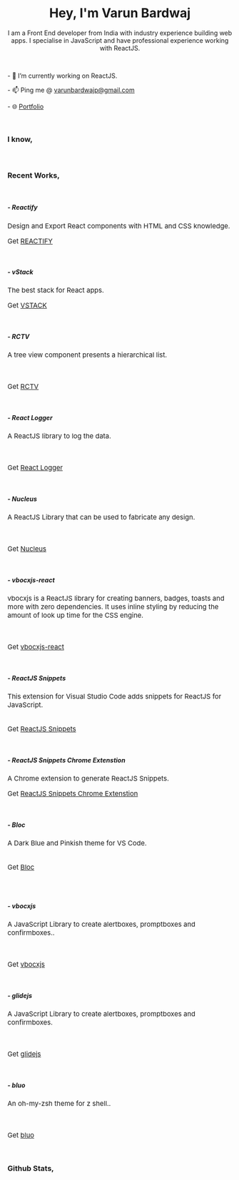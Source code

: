 <h1 align="center">
    Hey, I'm Varun Bardwaj
</h1>
<p align="center">
    I am a Front End developer from India with industry experience building web apps. I specialise in JavaScript and have professional experience working with ReactJS.
</p><br />
</p>
<p> - 🔭 I’m currently working on ReactJS.</p>
<!-- <p> - 👨‍💻 I’m currently developing <a target="_blank" href="https://demo.react-logger.bardwaj.me">React Logger</a>.</p> -->
<p> - 📫 Ping me @ <a target="_blank" href="mailto:varunbardwajp@gmail.com">varunbardwajp@gmail.com</a></p>
<p> - 🌐 <a href="https://varunpbardwaj.vercel.app/" target="_blank">Portfolio</a></p><br />
<h3 align="left">I know,</h3>
<div style="display: flex; flex-direction: row; flex-wrap: wrap">
<img style="margin-right: 5px; margin-top: 5px" src="https://img.shields.io/badge/React-20232A?style=for-the-badge&logo=react&logoColor=61DAFB" alt="" />
<img style="margin-right: 5px; margin-top: 5px" src="https://img.shields.io/badge/Typescript-007ACC?style=for-the-badge&logo=Typescript&logoColor=white" alt="" />
<img style="margin-right: 5px; margin-top: 5px" src="https://img.shields.io/badge/JavaScript-EFD81D?style=for-the-badge&logo=Javascript&logoColor=black" alt="" />
</div>
<br />
<h3 align="left">Recent Works,</h3><br />

<h5>- Reactify</h5>
<p style="font-size: 15px">Design and Export React components with HTML and CSS knowledge.</p>
<p style="font-size: 15px">Get <a href="https://beta-reactify.pages.dev/" target="_blank">REACTIFY</a></p><br />
<h5>- vStack</h5>
<p style="font-size: 15px">The best stack for React apps.</p>
<p style="font-size: 15px">Get <a href="https://vstack.pages.dev/" target="_blank">VSTACK</a></p><br />
<h5>- RCTV</h5>
<p style="font-size: 15px">A tree view component presents a hierarchical list.</p>
<div style="display: flex; flex-direction: row; flex-wrap: wrap">
    <img style="margin-right: 5px; margin-top: 5px" src="https://img.shields.io/npm/v/rc-tree-view?style=for-the-badge" alt="" />
    <img style="margin-right: 5px; margin-top: 5px" src="https://img.shields.io/npm/dt/rc-tree-view?style=for-the-badge" alt="" />
    <img style="margin-right: 5px; margin-top: 5px" src="https://img.shields.io/npm/l/rc-tree-view?style=for-the-badge" alt="" />
</div><br />
<p style="font-size: 15px">Get <a href="https://rctv-varunbardwaj.pages.dev/" target="_blank">RCTV</a></p><br />
<h5>- React Logger</h5>
<p style="font-size: 15px">A ReactJS library to log the data.</p>
<div style="display: flex; flex-direction: row; flex-wrap: wrap">
    <img style="margin-right: 5px; margin-top: 5px" src="https://img.shields.io/npm/v/react-logger-js?style=for-the-badge" alt="" />
    <img style="margin-right: 5px; margin-top: 5px" src="https://img.shields.io/npm/dt/react-logger-js?style=for-the-badge" alt="" />
    <img style="margin-right: 5px; margin-top: 5px" src="https://img.shields.io/npm/l/react-logger-js?style=for-the-badge" alt="" />
</div><br />
<p style="font-size: 15px">Get <a href="https://react-logger-js-varunbardwaj.pages.dev/" target="_blank">React Logger</a></p><br />
<h5>- Nucleus</h5>
<p style="font-size: 15px">A ReactJS Library that can be used to fabricate any design.</p>
<div style="display: flex; flex-direction: row; flex-wrap: wrap">
    <img style="margin-right: 5px; margin-top: 5px" src="https://img.shields.io/npm/v/react-nucleus-js?style=for-the-badge" alt="" />
    <img style="margin-right: 5px; margin-top: 5px" src="https://img.shields.io/npm/dt/react-nucleus-js?style=for-the-badge" alt="" />
    <img style="margin-right: 5px; margin-top: 5px" src="https://img.shields.io/npm/l/react-nucleus-js?style=for-the-badge" alt="" />
</div><br />
<p style="font-size: 15px">Get <a href="https://nucleus-js.web.app/" target="_blank">Nucleus</a></p><br />
<h5>- vbocxjs-react</h5>
<p style="font-size: 15px">vbocxjs is a ReactJS library for creating banners, badges, toasts and more with zero dependencies. It uses inline styling by reducing the amount of look up time for the CSS engine.</p>
<div style="display: flex; flex-direction: row; flex-wrap: wrap">
    <img style="margin-right: 5px; margin-top: 5px" src="https://img.shields.io/npm/v/vbocxjs?style=for-the-badge" alt="" />
    <img style="margin-right: 5px; margin-top: 5px" src="https://img.shields.io/npm/dt/vbocxjs?style=for-the-badge" alt="" />
    <img style="margin-right: 5px; margin-top: 5px" src="https://img.shields.io/npm/l/vbocxjs?style=for-the-badge" alt="" />
</div><br />
<p style="font-size: 15px">Get <a href="https://rc-vbocxjs-varunbardwaj.pages.dev/" target="_blank">vbocxjs-react</a></p><br />
<h5>- ReactJS 
Snippets</h5>
<p style="font-size: 15px">This extension for Visual Studio Code adds snippets for ReactJS for JavaScript.</p>
<div style="display: flex; flex-direction: row; flex-wrap: wrap">
<img style="margin-right: 5px; margin-top: 5px" src="https://vsmarketplacebadge.apphb.com/version-short/VarunBardwaj.reactjssnippets.svg?style=for-the-badge" alt="" />
<img style="margin-right: 5px; margin-top: 5px" src="https://vsmarketplacebadge.apphb.com/downloads-short/VarunBardwaj.reactjssnippets.svg?style=for-the-badge" alt="" />
<img style="margin-right: 5px; margin-top: 5px" src="https://vsmarketplacebadge.apphb.com/installs-short/VarunBardwaj.reactjssnippets.svg?style=for-the-badge" alt="" />
<img style="margin-right: 5px; margin-top: 5px" src="https://vsmarketplacebadge.apphb.com/trending-monthly/VarunBardwaj.reactjssnippets.svg?style=for-the-badge" alt="" />
</div>
<p style="font-size: 15px">Get <a href="https://marketplace.visualstudio.com/items?itemName=VarunBardwaj.reactjssnippets" target="_blank">ReactJS Snippets</a></p><br />
<h5>- ReactJS Snippets Chrome Extenstion</h5>
<p style="font-size: 15px">A Chrome extension to generate ReactJS Snippets.</p>
<p style="font-size: 15px">Get <a href="https://chrome.google.com/webstore/detail/reactjs-snippets/epoagfnkaebeghlfdcdhdgifidjdabif" target="_blank">ReactJS Snippets Chrome Extenstion</a></p><br />
<h5>- Bloc</h5>
<p style="font-size: 15px">A Dark Blue and Pinkish theme for VS Code.</p>
<div style="display: flex; flex-direction: row; flex-wrap: wrap">
<img style="margin-right: 5px; margin-top: 5px" src="https://vsmarketplacebadge.apphb.com/version-short/VarunBardwaj.bloc.svg?style=for-the-badge" alt="" />
<img style="margin-right: 5px; margin-top: 5px" src="https://vsmarketplacebadge.apphb.com/downloads-short/VarunBardwaj.bloc.svg?style=for-the-badge" alt="" />
<img style="margin-right: 5px; margin-top: 5px" src="https://vsmarketplacebadge.apphb.com/installs/VarunBardwaj.bloc.svg?style=for-the-badge" alt="" />
<img style="margin-right: 5px; margin-top: 5px" src="https://vsmarketplacebadge.apphb.com/trending-monthly/VarunBardwaj.bloc.svg?style=for-the-badge" alt="" />
</div>
<p style="font-size: 15px">Get <a href="https://marketplace.visualstudio.com/items?itemName=VarunBardwaj.bloc" target="_blank">Bloc</a></p><br />
<br />
<h5>- vbocxjs</h5>
<p style="font-size: 15px">A JavaScript Library to create alertboxes, promptboxes and confirmboxes..</p>
<div style="display: flex; flex-direction: row; flex-wrap: wrap">
    <img style="margin-right: 5px; margin-top: 5px" src="https://img.shields.io/npm/v/vbocxjs.lib?style=for-the-badge" alt="" />
    <img style="margin-right: 5px; margin-top: 5px" src="https://img.shields.io/npm/dt/vbocxjs.lib?style=for-the-badge" alt="" />
    <img style="margin-right: 5px; margin-top: 5px" src="https://img.shields.io/npm/l/vbocxjs.lib?style=for-the-badge" alt="" />
</div><br />
<p style="font-size: 15px">Get <a href="https://vbocxjs-varunbardwaj.pages.dev/" target="_blank">vbocxjs</a></p><br />
<h5>- glidejs</h5>
<p style="font-size: 15px">A JavaScript Library to create alertboxes, promptboxes and confirmboxes.</p>
<div style="display: flex; flex-direction: row; flex-wrap: wrap">
    <img style="margin-right: 5px; margin-top: 5px" src="https://img.shields.io/npm/v/glidejs.lib?style=for-the-badge" alt="" />
    <img style="margin-right: 5px; margin-top: 5px" src="https://img.shields.io/npm/dt/glidejs.lib?style=for-the-badge" alt="" />
    <img style="margin-right: 5px; margin-top: 5px" src="https://img.shields.io/npm/l/glidejs.lib?style=for-the-badge" alt="" />
</div><br />
<p style="font-size: 15px">Get <a href="https://glidejs-varunbardwaj.pages.dev/" target="_blank">glidejs</a></p><br />

<h5>- bluo</h5>
<p style="font-size: 15px">An oh-my-zsh theme for z shell..</p>
<div style="display: flex; flex-direction: row; flex-wrap: wrap">
    <img style="margin-right: 5px; margin-top: 5px" src="https://img.shields.io/npm/v/bluo-zsh-theme?style=for-the-badge" alt="" />
    <img style="margin-right: 5px; margin-top: 5px" src="https://img.shields.io/npm/dt/bluo-zsh-theme?style=for-the-badge" alt="" />
    <img style="margin-right: 5px; margin-top: 5px" src="https://img.shields.io/npm/l/bluo-zsh-theme?style=for-the-badge" alt="" />
</div><br />
<p style="font-size: 15px">Get <a href="https://bluo-zsh-varunbardwaj.pages.dev/" target="_blank">bluo</a></p><br />

<h3 align="left">Github Stats,</h3><br />
<img src="https://github-readme-stats.vercel.app/api/top-langs/?username=varunpbardwaj&langs_count=8" alt="">
<br /><br />
